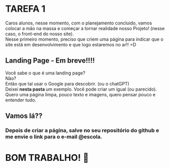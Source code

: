 # TAREFA 1

Caros alunos, nesse momento, com o planejamento concluido, vamos colocar a mão na massa e começar a tornar realidade nosso Projeto! (nesse caso, o front-end do nosso site).
<br> Nesse primeiro momento, preciso que criem uma página para indicar que o site está em desenvolvimento e que logo estaremos no ar!! =D <br>


## Landing Page - Em breve!!!!

Você sabe o que é uma landing page? <br>
Não? <br>
Então que tal usar o Google para descobrir. (ou o chatGPT) <br>
Deixei <b>nesta pasta </b> um exemplo. Você pode criar um igual (ou parecido). <br>
Quero uma página limpa, pouco texto e imagens, quero pensar pouco e entender tudo.

## Vamos lá??

### Depois de criar a página, salve no seu repositório do github e me envie o link para o e-mail @escola.

# BOM TRABALHO! 📝